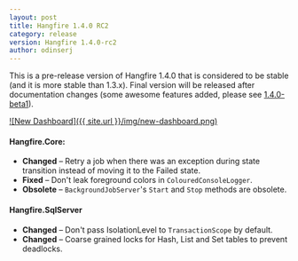 ```yaml
---
layout: post
title: Hangfire 1.4.0 RC2
category: release
version: Hangfire 1.4.0-rc2
author: odinserj
---
```


This is a pre-release version of Hangfire 1.4.0 that is considered to be stable (and it is more stable than 1.3.x). Final version will be released after documentation changes (some awesome features added, please see [1.4.0-beta1](http://hangfire.io/blog/2015/04/06/hangfire-1.4.0-beta1.html)).

[![New Dashboard]({{ site.url }}/img/new-dashboard.png)](/img/new-dashboard.png)

#### Hangfire.Core:
* **Changed** – Retry a job when there was an exception during state transition instead of moving it to the Failed state.
* **Fixed** – Don't leak foreground colors in `ColouredConsoleLogger`.
* **Obsolete** – `BackgroundJobServer`'s `Start` and `Stop` methods are obsolete.

#### Hangfire.SqlServer
* **Changed** – Don't pass IsolationLevel to `TransactionScope` by default.
* **Changed** – Coarse grained locks for Hash, List and Set tables to prevent deadlocks.
